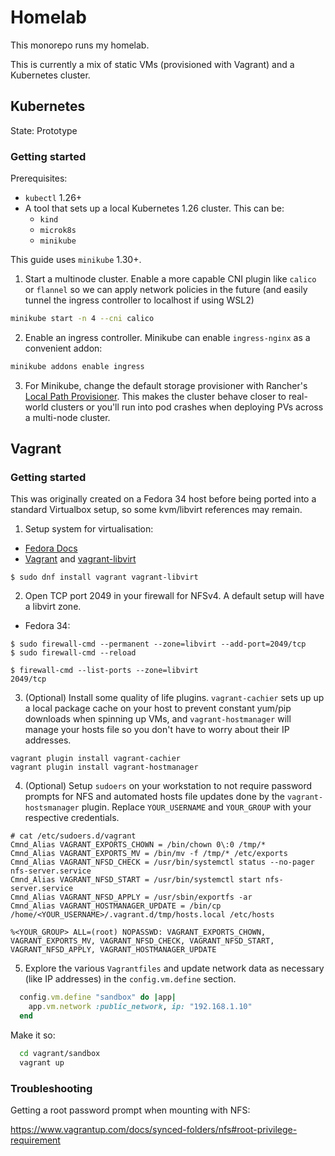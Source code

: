 # Homelab

This monorepo runs my homelab.

This is currently a mix of static VMs (provisioned with Vagrant) and a Kubernetes cluster.

## Kubernetes

State: Prototype

### Getting started

Prerequisites:

* `kubectl` 1.26+
* A tool that sets up a local Kubernetes 1.26 cluster. This can be:
  * `kind`
  * `microk8s`
  * `minikube`

This guide uses `minikube` 1.30+.

1. Start a multinode cluster. Enable a more capable CNI plugin like `calico` or `flannel` so we can apply network policies in the future (and easily tunnel the ingress controller to localhost if using WSL2)

```bash
minikube start -n 4 --cni calico
```

2. Enable an ingress controller. Minikube can enable `ingress-nginx` as a convenient addon:

```bash
minikube addons enable ingress
```

3. For Minikube, change the default storage provisioner with Rancher's [Local Path Provisioner](https://github.com/rancher/local-path-provisioner). This makes the cluster behave closer to real-world clusters or you'll run into pod crashes when deploying PVs across a multi-node cluster.

## Vagrant

### Getting started

This was originally created on a Fedora 34 host before being ported into a standard Virtualbox setup, so some kvm/libvirt references may remain.

1. Setup system for virtualisation:
- [Fedora Docs](https://docs.fedoraproject.org/en-US/quick-docs/getting-started-with-virtualization/)
- [Vagrant](https://www.vagrantup.com/) and [vagrant-libvirt](https://github.com/vagrant-libvirt/vagrant-libvirt)
```
$ sudo dnf install vagrant vagrant-libvirt
```

2. Open TCP port 2049 in your firewall for NFSv4. A default setup will have a libvirt zone.

* Fedora 34:
```
$ sudo firewall-cmd --permanent --zone=libvirt --add-port=2049/tcp
$ sudo firewall-cmd --reload

$ firewall-cmd --list-ports --zone=libvirt
2049/tcp
```

3. (Optional) Install some quality of life plugins. `vagrant-cachier` sets up up a local package cache on your host to prevent constant yum/pip downloads when spinning up VMs, and `vagrant-hostmanager` will manage your hosts file so you don't have to worry about their IP addresses.

```
vagrant plugin install vagrant-cachier
vagrant plugin install vagrant-hostmanager
```

4. (Optional) Setup `sudoers` on your workstation to not require password prompts for NFS and automated hosts file updates done by the `vagrant-hostsmanager` plugin. Replace `YOUR_USERNAME` and `YOUR_GROUP` with your respective credentials.

```
# cat /etc/sudoers.d/vagrant
Cmnd_Alias VAGRANT_EXPORTS_CHOWN = /bin/chown 0\:0 /tmp/*
Cmnd_Alias VAGRANT_EXPORTS_MV = /bin/mv -f /tmp/* /etc/exports
Cmnd_Alias VAGRANT_NFSD_CHECK = /usr/bin/systemctl status --no-pager nfs-server.service
Cmnd_Alias VAGRANT_NFSD_START = /usr/bin/systemctl start nfs-server.service
Cmnd_Alias VAGRANT_NFSD_APPLY = /usr/sbin/exportfs -ar
Cmnd_Alias VAGRANT_HOSTMANAGER_UPDATE = /bin/cp /home/<YOUR_USERNAME>/.vagrant.d/tmp/hosts.local /etc/hosts

%<YOUR_GROUP> ALL=(root) NOPASSWD: VAGRANT_EXPORTS_CHOWN, VAGRANT_EXPORTS_MV, VAGRANT_NFSD_CHECK, VAGRANT_NFSD_START, VAGRANT_NFSD_APPLY, VAGRANT_HOSTMANAGER_UPDATE
```

5. Explore the various `Vagrantfiles` and update network data as necessary (like IP addresses) in the `config.vm.define` section.

```ruby
  config.vm.define "sandbox" do |app|
    app.vm.network :public_network, ip: "192.168.1.10"
  end
```

Make it so:

```bash
  cd vagrant/sandbox
  vagrant up
```

### Troubleshooting

Getting a root password prompt when mounting with NFS:

https://www.vagrantup.com/docs/synced-folders/nfs#root-privilege-requirement
